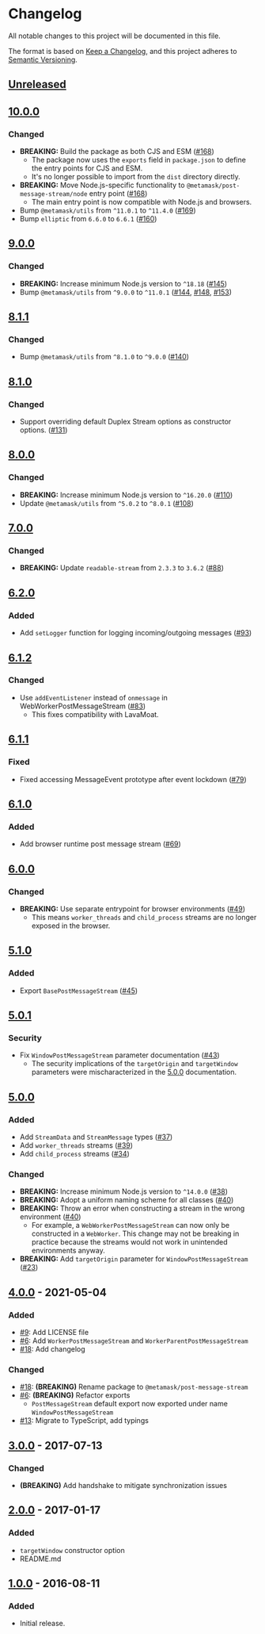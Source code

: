 # Changelog

All notable changes to this project will be documented in this file.

The format is based on [Keep a Changelog](https://keepachangelog.com/en/1.0.0/),
and this project adheres to [Semantic Versioning](https://semver.org/spec/v2.0.0.html).

## [Unreleased]

## [10.0.0]

### Changed

- **BREAKING:** Build the package as both CJS and ESM ([#168](https://github.com/MetaMask/post-message-stream/pull/168))
  - The package now uses the `exports` field in `package.json` to define the entry points for CJS and ESM.
  - It's no longer possible to import from the `dist` directory directly.
- **BREAKING:** Move Node.js-specific functionality to `@metamask/post-message-stream/node` entry point ([#168](https://github.com/MetaMask/post-message-stream/pull/168))
  - The main entry point is now compatible with Node.js and browsers.
- Bump `@metamask/utils` from `^11.0.1` to `^11.4.0` ([#169](https://github.com/MetaMask/post-message-stream/pull/169))
- Bump `elliptic` from `6.6.0` to `6.6.1` ([#160](https://github.com/MetaMask/post-message-stream/pull/160))

## [9.0.0]

### Changed

- **BREAKING:** Increase minimum Node.js version to `^18.18` ([#145](https://github.com/MetaMask/post-message-stream/pull/145))
- Bump `@metamask/utils` from `^9.0.0` to `^11.0.1` ([#144](https://github.com/MetaMask/post-message-stream/pull/144), [#148](https://github.com/MetaMask/post-message-stream/pull/148), [#153](https://github.com/MetaMask/post-message-stream/pull/153))

## [8.1.1]

### Changed

- Bump `@metamask/utils` from `^8.1.0` to `^9.0.0` ([#140](https://github.com/MetaMask/post-message-stream/pull/140))

## [8.1.0]

### Changed

- Support overriding default Duplex Stream options as constructor options. ([#131](https://github.com/MetaMask/post-message-stream/pull/131))

## [8.0.0]

### Changed

- **BREAKING:** Increase minimum Node.js version to `^16.20.0` ([#110](https://github.com/MetaMask/post-message-stream/pull/110))
- Update `@metamask/utils` from `^5.0.2` to `^8.0.1` ([#108](https://github.com/MetaMask/post-message-stream/pull/108))

## [7.0.0]

### Changed

- **BREAKING:** Update `readable-stream` from `2.3.3` to `3.6.2` ([#88](https://github.com/MetaMask/post-message-stream/pull/88))

## [6.2.0]

### Added

- Add `setLogger` function for logging incoming/outgoing messages ([#93](https://github.com/MetaMask/post-message-stream/pull/93))

## [6.1.2]

### Changed

- Use `addEventListener` instead of `onmessage` in WebWorkerPostMessageStream ([#83](https://github.com/MetaMask/post-message-stream/pull/83))
  - This fixes compatibility with LavaMoat.

## [6.1.1]

### Fixed

- Fixed accessing MessageEvent prototype after event lockdown ([#79](https://github.com/MetaMask/post-message-stream/pull/79))

## [6.1.0]

### Added

- Add browser runtime post message stream ([#69](https://github.com/MetaMask/post-message-stream/pull/69))

## [6.0.0]

### Changed

- **BREAKING:** Use separate entrypoint for browser environments ([#49](https://github.com/MetaMask/post-message-stream/pull/49))
  - This means `worker_threads` and `child_process` streams are no longer exposed in the browser.

## [5.1.0]

### Added

- Export `BasePostMessageStream` ([#45](https://github.com/MetaMask/post-message-stream/pull/45))

## [5.0.1]

### Security

- Fix `WindowPostMessageStream` parameter documentation ([#43](https://github.com/MetaMask/post-message-stream/pull/43))
  - The security implications of the `targetOrigin` and `targetWindow` parameters were mischaracterized in the [5.0.0] documentation.

## [5.0.0]

### Added

- Add `StreamData` and `StreamMessage` types ([#37](https://github.com/MetaMask/post-message-stream/pull/37))
- Add `worker_threads` streams ([#39](https://github.com/MetaMask/post-message-stream/pull/39))
- Add `child_process` streams ([#34](https://github.com/MetaMask/post-message-stream/pull/34))

### Changed

- **BREAKING:** Increase minimum Node.js version to `^14.0.0` ([#38](https://github.com/MetaMask/post-message-stream/pull/38))
- **BREAKING:** Adopt a uniform naming scheme for all classes ([#40](https://github.com/MetaMask/post-message-stream/pull/40))
- **BREAKING:** Throw an error when constructing a stream in the wrong environment ([#40](https://github.com/MetaMask/post-message-stream/pull/40))
  - For example, a `WebWorkerPostMessageStream` can now only be constructed in a `WebWorker`. This change may not be breaking in practice because the streams would not work in unintended environments anyway.
- **BREAKING:** Add `targetOrigin` parameter for `WindowPostMessageStream` ([#23](https://github.com/MetaMask/post-message-stream/pull/23))

## [4.0.0] - 2021-05-04

### Added

- [#9](https://github.com/MetaMask/post-message-stream.git/pull/9): Add LICENSE file
- [#6](https://github.com/MetaMask/post-message-stream.git/pull/6): Add `WorkerPostMessageStream` and `WorkerParentPostMessageStream`
- [#18](https://github.com/MetaMask/post-message-stream.git/pull/18): Add changelog

### Changed

- [#18](https://github.com/MetaMask/post-message-stream.git/pull/18): **(BREAKING)** Rename package to `@metamask/post-message-stream`
- [#6](https://github.com/MetaMask/post-message-stream.git/pull/6): **(BREAKING)** Refactor exports
  - `PostMessageStream` default export now exported under name `WindowPostMessageStream`
- [#13](https://github.com/MetaMask/post-message-stream.git/pull/13): Migrate to TypeScript, add typings

## [3.0.0] - 2017-07-13

### Changed

- **(BREAKING)** Add handshake to mitigate synchronization issues

## [2.0.0] - 2017-01-17

### Added

- `targetWindow` constructor option
- README.md

## [1.0.0] - 2016-08-11

### Added

- Initial release.

[Unreleased]: https://github.com/MetaMask/post-message-stream/compare/v10.0.0...HEAD
[10.0.0]: https://github.com/MetaMask/post-message-stream/compare/v9.0.0...v10.0.0
[9.0.0]: https://github.com/MetaMask/post-message-stream/compare/v8.1.1...v9.0.0
[8.1.1]: https://github.com/MetaMask/post-message-stream/compare/v8.1.0...v8.1.1
[8.1.0]: https://github.com/MetaMask/post-message-stream/compare/v8.0.0...v8.1.0
[8.0.0]: https://github.com/MetaMask/post-message-stream/compare/v7.0.0...v8.0.0
[7.0.0]: https://github.com/MetaMask/post-message-stream/compare/v6.2.0...v7.0.0
[6.2.0]: https://github.com/MetaMask/post-message-stream/compare/v6.1.2...v6.2.0
[6.1.2]: https://github.com/MetaMask/post-message-stream/compare/v6.1.1...v6.1.2
[6.1.1]: https://github.com/MetaMask/post-message-stream/compare/v6.1.0...v6.1.1
[6.1.0]: https://github.com/MetaMask/post-message-stream/compare/v6.0.0...v6.1.0
[6.0.0]: https://github.com/MetaMask/post-message-stream/compare/v5.1.0...v6.0.0
[5.1.0]: https://github.com/MetaMask/post-message-stream/compare/v5.0.1...v5.1.0
[5.0.1]: https://github.com/MetaMask/post-message-stream/compare/v5.0.0...v5.0.1
[5.0.0]: https://github.com/MetaMask/post-message-stream/compare/v4.0.0...v5.0.0
[4.0.0]: https://github.com/MetaMask/post-message-stream/compare/v3.0.0...v4.0.0
[3.0.0]: https://github.com/MetaMask/post-message-stream/compare/v2.0.0...v3.0.0
[2.0.0]: https://github.com/MetaMask/post-message-stream/compare/v1.0.0...v2.0.0
[1.0.0]: https://github.com/MetaMask/post-message-stream/releases/tag/v1.0.0
